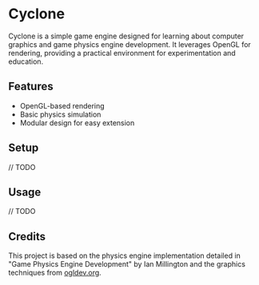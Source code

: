 # Cyclone

Cyclone is a simple game engine designed for learning about computer graphics and game physics engine development. It leverages OpenGL for rendering, providing a practical environment for experimentation and education.

## Features
- OpenGL-based rendering
- Basic physics simulation
- Modular design for easy extension

## Setup
// TODO

## Usage
// TODO 

## Credits
This project is based on the physics engine implementation detailed in "Game Physics Engine Development" by Ian Millington and the graphics techniques from [ogldev.org](https://www.ogldev.org/index.html).